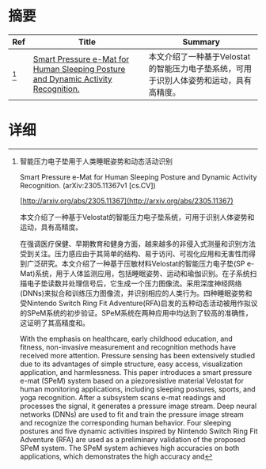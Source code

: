 # 摘要

| Ref | Title | Summary |
| --- | --- | --- |
| [^1] | [Smart Pressure e-Mat for Human Sleeping Posture and Dynamic Activity Recognition.](http://arxiv.org/abs/2305.11367) | 本文介绍了一种基于Velostat的智能压力电子垫系统，可用于识别人体姿势和运动，具有高精度。 |

# 详细

[^1]: 智能压力电子垫用于人类睡眠姿势和动态活动识别

    Smart Pressure e-Mat for Human Sleeping Posture and Dynamic Activity Recognition. (arXiv:2305.11367v1 [cs.CV])

    [http://arxiv.org/abs/2305.11367](http://arxiv.org/abs/2305.11367)

    本文介绍了一种基于Velostat的智能压力电子垫系统，可用于识别人体姿势和运动，具有高精度。

    

    在强调医疗保健、早期教育和健身方面，越来越多的非侵入式测量和识别方法受到关注。压力感应由于其简单的结构、易于访问、可视化应用和无害性而得到广泛研究。本文介绍了一种基于压敏材料Velostat的智能压力电子垫(SP e-Mat)系统，用于人体监测应用，包括睡眠姿势、运动和瑜伽识别。在子系统扫描电子垫读数并处理信号后，它生成一个压力图像流。采用深度神经网络(DNNs)来拟合和训练压力图像流，并识别相应的人类行为。四种睡眠姿势和受Nintendo Switch Ring Fit Adventure(RFA)启发的五种动态活动被用作拟议的SPeM系统的初步验证。SPeM系统在两种应用中均达到了较高的准确性，这证明了其高精度和。

    With the emphasis on healthcare, early childhood education, and fitness, non-invasive measurement and recognition methods have received more attention. Pressure sensing has been extensively studied due to its advantages of simple structure, easy access, visualization application, and harmlessness. This paper introduces a smart pressure e-mat (SPeM) system based on a piezoresistive material Velostat for human monitoring applications, including sleeping postures, sports, and yoga recognition. After a subsystem scans e-mat readings and processes the signal, it generates a pressure image stream. Deep neural networks (DNNs) are used to fit and train the pressure image stream and recognize the corresponding human behavior. Four sleeping postures and five dynamic activities inspired by Nintendo Switch Ring Fit Adventure (RFA) are used as a preliminary validation of the proposed SPeM system. The SPeM system achieves high accuracies on both applications, which demonstrates the high accuracy and
    

